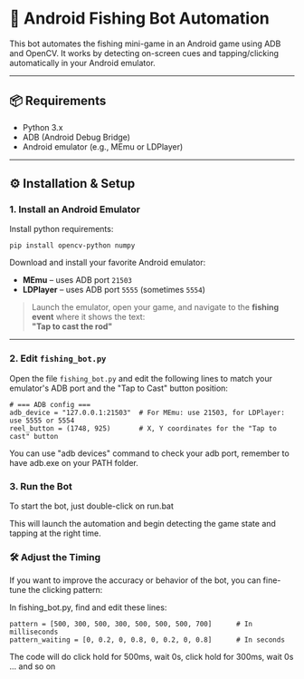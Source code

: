 # 🎣 Android Fishing Bot Automation

This bot automates the fishing mini-game in an Android game using ADB and OpenCV. It works by detecting on-screen cues and tapping/clicking automatically in your Android emulator.

---

## 📦 Requirements

- Python 3.x
- ADB (Android Debug Bridge)
- Android emulator (e.g., MEmu or LDPlayer)

---

## ⚙️ Installation & Setup

### 1. Install an Android Emulator

Install python requirements:
```
pip install opencv-python numpy
```

Download and install your favorite Android emulator:

- **MEmu** – uses ADB port `21503`
- **LDPlayer** – uses ADB port `5555` (sometimes `5554`)

> Launch the emulator, open your game, and navigate to the **fishing event** where it shows the text:  
> **"Tap to cast the rod"**

---

### 2. Edit `fishing_bot.py`

Open the file `fishing_bot.py` and edit the following lines to match your emulator's ADB port and the "Tap to Cast" button position:

```
# === ADB config ===
adb_device = "127.0.0.1:21503"  # For MEmu: use 21503, for LDPlayer: use 5555 or 5554
reel_button = (1748, 925)       # X, Y coordinates for the "Tap to cast" button
```

You can use "adb devices" command to check your adb port, remember to have adb.exe on your PATH folder.
###  3. Run the Bot

To start the bot, just double-click on run.bat

This will launch the automation and begin detecting the game state and tapping at the right time.

### 🛠️ Adjust the Timing

If you want to improve the accuracy or behavior of the bot, you can fine-tune the clicking pattern:

In fishing_bot.py, find and edit these lines:
```
pattern = [500, 300, 500, 300, 500, 500, 500, 700]      # In milliseconds
pattern_waiting = [0, 0.2, 0, 0.8, 0, 0.2, 0, 0.8]      # In seconds
```
The code will do click hold for 500ms, wait 0s, click hold for 300ms, wait 0s ... and so on
